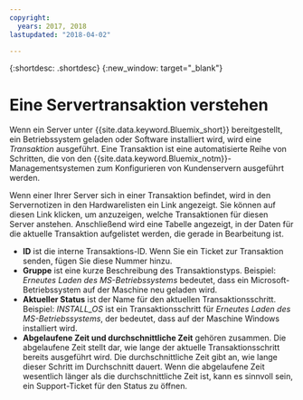 ```yaml
---
copyright:
  years: 2017, 2018
lastupdated: "2018-04-02"

---
```


{:shortdesc: .shortdesc}
{:new_window: target="_blank"}

# Eine Servertransaktion verstehen

Wenn ein Server unter {{site.data.keyword.Bluemix_short}} bereitgestellt, ein Betriebssystem geladen oder Software installiert wird, wird eine *Transaktion* ausgeführt.  Eine Transaktion ist eine automatisierte Reihe von Schritten, die von den {{site.data.keyword.Bluemix_notm}}-Managementsystemen zum Konfigurieren von Kundenservern ausgeführt werden. 

Wenn einer Ihrer Server sich in einer Transaktion befindet, wird in den Servernotizen in den Hardwarelisten ein Link angezeigt. Sie können auf diesen Link klicken, um anzuzeigen, welche Transaktionen für diesen Server anstehen.  Anschließend wird eine Tabelle angezeigt, in der Daten für die aktuelle Transaktion aufgelistet werden, die gerade in Bearbeitung ist. 

* **ID** ist die interne Transaktions-ID.  Wenn Sie ein Ticket zur Transaktion senden, fügen Sie diese Nummer hinzu.
* **Gruppe** ist eine kurze Beschreibung des Transaktionstyps.  Beispiel: *Erneutes Laden des MS-Betriebssystems* bedeutet, dass ein Microsoft-Betriebssystem auf der Maschine neu geladen wird.
* **Aktueller Status** ist der Name für den aktuellen Transaktionsschritt.  Beispiel: *INSTALL_OS* ist ein Transaktionsschritt für *Erneutes Laden des MS-Betriebssystems*, der bedeutet, dass auf der Maschine Windows installiert wird.
* **Abgelaufene Zeit und durchschnittliche Zeit** gehören zusammen.  Die abgelaufene Zeit stellt dar, wie lange der aktuelle Transaktionsschritt bereits ausgeführt wird.  Die durchschnittliche Zeit gibt an, wie lange dieser Schritt im Durchschnitt dauert.  Wenn die abgelaufene Zeit wesentlich länger als die durchschnittliche Zeit ist, kann es sinnvoll sein, ein Support-Ticket für den Status zu öffnen. 
